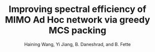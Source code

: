 ---
type:
title: Improving spectral efficiency of MIMO Ad Hoc network via greedy MCS packing
author: Haining Wang, Yi Jiang, B. Daneshrad, and B. Fette
journal:
volume:
number:
year: 2014
month: Oct
doi: 10.1109/MILCOM.2014.155
pages: 904-909
publisher:
booktitle: IEEE Military Communications Conference (MILCOM)
note:
sort_key: 201410
---